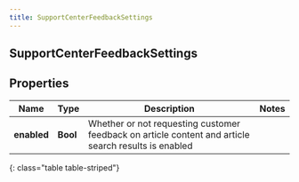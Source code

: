 ```yaml
---
title: SupportCenterFeedbackSettings
---
```

## SupportCenterFeedbackSettings

## Properties

|Name | Type | Description | Notes|
|------------ | ------------- | ------------- | -------------|
| **enabled** | **Bool** | Whether or not requesting customer feedback on article content and article search results is enabled | |
{: class="table table-striped"}


